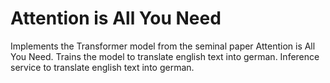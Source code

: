 # Attention is All You Need
Implements the Transformer model from the seminal paper Attention is All You Need. 
Trains the model to translate english text into german. 
Inference service to translate english text into german.
